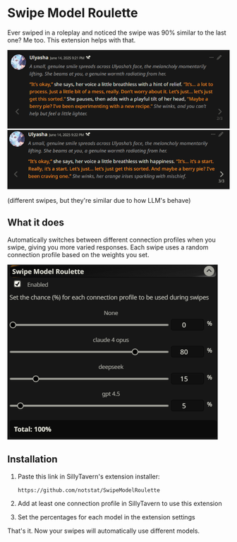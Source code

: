 # Swipe Model Roulette

Ever swiped in a roleplay and noticed the swipe was 90% similar to the last one? Me too. This extension helps with that.

![First swipe example](images/example1.png)
![Second swipe example](images/example2.png)

(different swipes, but they're similar due to how LLM's behave)

## What it does

Automatically switches between different connection profiles when you swipe, giving you more varied responses. Each swipe uses a random connection profile based on the weights you set.

![Extension settings](images/extensionsettings.png)

## Installation

1. Paste this link in SillyTavern's extension installer:
   ```
   https://github.com/notstat/SwipeModelRoulette
   ```

2. Add at least one connection profile in SillyTavern to use this extension

3. Set the percentages for each model in the extension settings

That's it. Now your swipes will automatically use different models.
